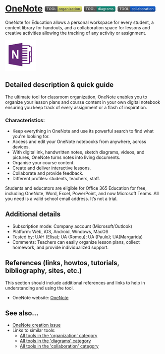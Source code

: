 # [OneNote](https://onenote.office.com)  [<img src="images/organization.png" align="bottom">](https://github.com/e-CLOSE/Toolbox/issues?q=label%3A01_TOOL+label%3Aorganization) [<img src="images/diagrams.png" align="bottom">](https://github.com/e-CLOSE/Toolbox/issues?q=label%3A01_TOOL+label%3Adiagrams) [<img src="images/collaboration.png" align="bottom">](https://github.com/e-CLOSE/Toolbox/issues?q=label%3A01_TOOL+label%3Acollaboration)

OneNote for Education allows a personal workspace for every student, a content library for handouts, and a collaboration space for lessons and creative activities  allowing the tracking of any activity or assignment.

[<img src="images/onenote.png" align="bottom" height="100" alt="OneNote">](https://github.com/e-CLOSE/Toolbox/blob/main/Tools/OneNote.md)

## Detailed description & quick guide

The ultimate tool for classroom organization, OneNote enables you to organize your lesson plans and course content in your own digital notebook ensuring you keep track of every assignment or a flash of inspiration.

### Characteristics:

- Keep everything in OneNote and use its powerful search to find what you're looking for.
- Access and edit your OneNote notebooks from anywhere, across devices.
- With digital ink, handwritten notes, sketch diagrams, videos, and pictures, OneNote turns notes into living documents.
- Organise your course content.
- Create and deliver interactive lessons.
- Collaborate and provide feedback.
- Different profiles: students, teachers, staff.

Students and educators are eligible for Office 365 Education for free, including OneNote, Word, Excel, PowerPoint, and now Microsoft Teams. All you need is a valid school email address. It’s not a trial.

## Additional details

- Subscription mode: Company account (Microsoft/Outlook)
- Platform: Web, iOS, Android, Windows, MacOS
- Tested by: UAH (Elisa); UA (Romeu); UA (Paulo); UA(Margarida)
- Comments: Teachers can easily organize lesson plans, collect homework, and provide individualized support.


## References (links, howtos, tutorials, bibliography, sites, etc.)

This section should include additional references and links to help in
understanding and using the tool.

- OneNote website: [OneNote](https://onenote.office.com)


## See also...

- [OneNote creation issue](https://github.com/e-CLOSE/Toolbox/issues/149)
- Links to similar tools:
  - [All tools in the 'organization' category](https://github.com/e-CLOSE/Toolbox/issues?q=label%3A01_TOOL+label%3Aorganization)
  - [All tools in the 'diagrams' category](https://github.com/e-CLOSE/Toolbox/issues?q=label%3A01_TOOL+label%3Adiagrams)
  - [All tools in the 'collaboration' category](https://github.com/e-CLOSE/Toolbox/issues?q=label%3A01_TOOL+label%3Acollaboration)
